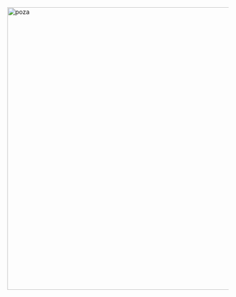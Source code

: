
<img width="644" alt="poza" src="https://github.com/EsraEmin/2D-Game/assets/94495654/46cd1900-c2b3-445c-baae-cce8101117aa">
